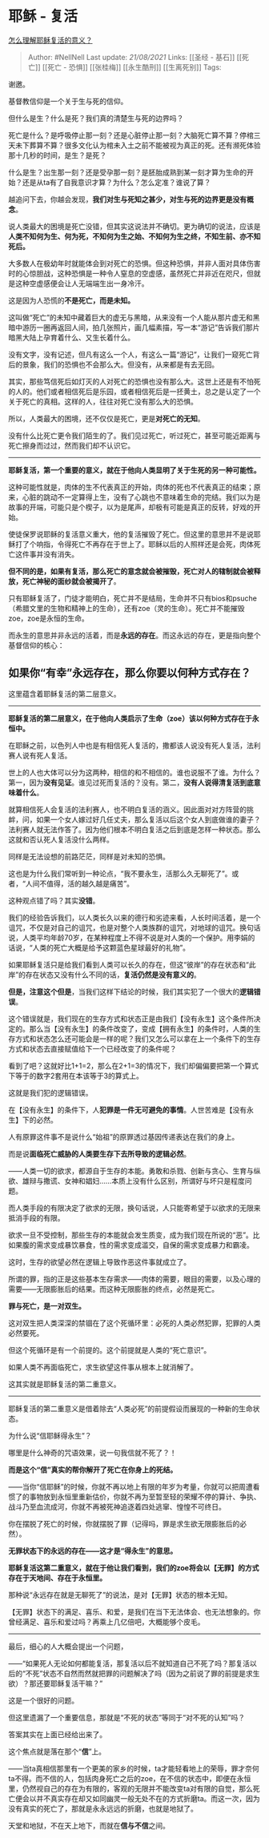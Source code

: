 # 耶稣 - 复活
[怎么理解耶稣复活的意义？](https://www.zhihu.com/question/354605524/answer/886018179)


> Author: #NellNell 
Last update: *21/08/2021* 
Links: [[圣经 - 基石]] [[死亡]] [[死亡 - 恐惧]] [[张桂梅]] [[永生酷刑]] [[生离死别]]
Tags:   


  

谢邀。

基督教信仰是一个关于生与死的信仰。

但什么是生？什么是死？我们真的清楚生与死的边界吗？

死亡是什么？是呼吸停止那一刻？还是心脏停止那一刻？大脑死亡算不算？停棺三天未下葬算不算？很多文化认为棺未入土之前不能被视为真正的死。还有濒死体验那十几秒的时间，是生？是死？

什么是生？出生那一刻？还是受孕那一刻？是胚胎成熟到某一刻才算为生命的开始？还是从ta有了自我意识才算？为什么？怎么定准？谁说了算？

越追问下去，你越会发现，**我们对生与死知之甚少，对生与死的边界更是没有概念**。

说人类最大的困境是死亡没错，但其实这说法并不确切。更为确切的说法，应该是**人类不知何为生、何为死，不知何为生之始、不知何为生之终，不知生前、亦不知死后。**

大多数人在极幼年时就能体会到对死亡的恐惧。但这种恐惧，并非人面对具体伤害时的心惊胆战，这种恐惧是一种令人窒息的空虚感，虽然死亡并非近在咫尺，但就是这种空虚感便会让人无端端生出一身冷汗。

这是因为人恐慌的**不是死亡，而是未知。**

这叫做“死亡”的未知中藏着巨大的虚无与黑暗，从来没有一个人能从那片虚无和黑暗中游历一圈再返回人间，拍几张照片，画几幅素描，写一本“游记”告诉我们那片暗黑大陆上孕育着什么、又生长着什么。

没有文字，没有记述，但凡有这么一个人，有这么一篇“游记”，让我们一窥死亡背后的景象，我们的恐惧也不会那么大。但没有，从来都是有去无回。

其实，那些笃信死后如灯灭的人对死亡的恐惧也没有那么大。这世上还是有不怕死的人的。他们或者相信死后是乐园，或者相信死后是一抷黄土，总之是认定了一个关于死亡的真相。这样的人，往往对死亡没有那么大的恐惧。

所以，人类最大的困境，还不仅仅是死亡，更是**对死亡的无知**。

没有什么比死亡更令我们陌生的了。我们见过死亡，听过死亡，甚至可能近距离与死亡擦身而过过，然而我们却不认识它。

---

**耶稣复活，第一个重要的意义，就在于他向人类显明了关于生死的另一种可能性。**

这种可能性就是，肉体的生不代表真正的开始，肉体的死也不代表真正的结束；原来，心脏的跳动不一定算得上生，没有了心跳也不意味着生命的完结。我们以为是故事的开端，可能只是个楔子，以为是尾声，却极有可能是真正的反转，好戏的开始。

使徒保罗说耶稣的复活意义重大，他的复活摧毁了死亡。但这里的意思并不是说耶稣打了个响指，令得死亡不再存在于世上了。耶稣以后的人照样还是会死，肉体死亡这件事并没有消失。

**但不同的是，如果有复活，那么死亡的意念就会被摧毁，死亡对人的辖制就会被释放，死亡神秘的面纱就会被揭开了**。

只有耶稣复活了，门徒才能明白，死亡并不是结局，生命并不只有bios和psuche（希腊文里的生物和精神上的生命），还有zoe（灵的生命）。死亡并不能摧毁zoe，zoe是永恒的生命。

而永生的意思并非永远的活着，而是**永远的存在**。而这永远的存在，更是指向整个基督信仰的核心：

## 如果你“有幸”永远存在，那么你要以何种方式存在？

这里蕴含着耶稣复活的第二层意义。

---

**耶稣复活的第二层意义，在于他向人类启示了生命（zoe）该以何种方式存在于永恒中。**

在耶稣之前，以色列人中也是有相信死人复活的，撒都该人说没有死人复活，法利赛人说有死人复活。

世上的人也大体可以分为这两种，相信的和不相信的。谁也说服不了谁。为什么？第一，因为**没有见证**。谁见过死而复活的？没有。第二，**没有人说得清复活到底意味着什么**。

就算相信死人会复活的法利赛人，也不明白复活的涵义。因此面对对方阵营的挑衅，问，如果一个女人嫁过好几任丈夫，那么复活以后这个女人到底做谁的妻子？法利赛人就无法作答了。因为他们根本不明白复活之后到底是怎样一种状态。那么这就和否认死人复活没什么两样。

同样是无法设想的前路茫茫，同样是对未知的恐惧。

这也是为什么我们常听到一种论点，“我不要永生，活那么久无聊死了”。或者，“人间不值得，活的越久越是痛苦”。

这种观点错了吗？其实**没错**。

我们的经验告诉我们，以人类长久以来的德行和劣迹来看，人长时间活着，是一个诅咒，不仅是对自己的诅咒，也是对整个人类族群的诅咒，对地球的诅咒。换句话说，人类平均年龄70岁，在某种程度上不得不说是对人类的一个保护。用李娟的话说，“人类的死亡大概是给予这颗蓝色星球最好的礼物”。

如果耶稣复活只是给我们看到人类可以长久的存在，但这“彼岸”的存在状态和“此岸”的存在状态又没有什么不同的话，**复活仍然是没有意义的**。

**但是，注意这个但是**，当我们这样下结论的时候，我们其实犯了一个很大的**逻辑错误**。

这个错误就是，我们现在的生存方式和状态正是由我们【没有永生】这个条件所决定的。那么当【没有永生】的条件改变了，变成【拥有永生】的条件时，人类的生存方式和状态怎么还可能会是一样的呢？我们又怎么可以拿在上一个条件下的生存方式和状态去直接赋值给下一个已经改变了的条件呢？

看到了吧？这就好比1+1=2，那么在2+1=3的情况下，我们却偏偏要把第一个算式下等于的数字2套用在本该等于3的算式上。

这就是我们犯的逻辑错误。

在【没有永生】的条件下，人**犯罪是一件无可避免的事情**。人世苦难是【没有永生】下的必然。

人有原罪这件事不是说什么“始祖”的原罪透过基因传递表达在我们的身上。

而是说**面临死亡威胁的人类要生存下去所导致的逻辑必然**。

——人类一切的欲求，都源自于生存的本能。勇敢和杀戮、创新与贪心、生育与纵欲、雄辩与撒谎、女神和娼妇……本质上没有什么区别，所谓好与坏只是程度问题。

而人类手段的有限决定了欲求的无限，换句话说，人只能寄希望于以欲求的无限来抵消手段的有限。

欲求一旦不受控制，那些生存的本能就会发生质变，成为我们现在所说的“恶”。比如果腹的需求变成暴饮暴食，性的需求变成滥交，自保的需求变成暴力和霸凌。

这时，生存的欲望必然在逻辑上导致作恶这件事就成立了。

所谓的罪，指的正是这些基本生存需求——肉体的需要，眼目的需要，以及心理的需要——无限膨胀后的结果。而这种无限膨胀的终点，必然是死亡。

**罪与死亡，是一对双生。**

这对双生把人类深深的禁锢在了这个死循环里：必死的人类必然犯罪，犯罪的人类必然要死。

但这个死循环是有一个前提的。这个前提就是人类的“死亡意识”。

如果人类不再面临死亡，求生欲望这件事从根本上就消解了。

这其实就是耶稣复活的第二重意义。

---

耶稣复活的第二重意义是借着除去“人类必死”的前提假设而展现的一种新的生命状态。

为什么说“信耶稣得永生”？

哪里是什么神奇的咒语效果，说一句我信就不死了？！

**而是这个“信”真实的帮你解开了死亡在你身上的死结。**

——当你“信耶稣”的时候，你就不再以地上有限的年岁为考量，你就可以把周遭看惯了的事物放到永恒里重新估价，你就不再为至暂至轻的荣耀不停的算计、争执、战斗乃至血流成河，你就不再被死神追逐着四处逃窜、惶惶不可终日。

你在摆脱了死亡的时候，你就摆脱了罪（记得吗，罪是求生欲无限膨胀后的必然）。

**无罪状态下的永远的存在——这才是“得永生”的意思。**

**耶稣复活这第二重意义，就在于他让我们看到，我们的zoe将会以【无罪】的方式存在于天地间、存在于永恒里。**

那种说“永远存在就是无聊死了”的说法，是对【无罪】状态的根本无知。

【无罪】状态下的满足、喜乐、和爱，是我们在当下无法体会、也无法想象的。你曾经满足、喜乐和爱过吗？再乘上几亿倍吧，大概能够个皮毛。

---

最后，细心的人大概会提出一个问题，

——“如果死人无论如何都能复活，那复活以后不就知道自己不死了吗？那复活以后的“不死”状态不自然而然就把罪的问题解决了吗（因为之前说了罪的前提是求生欲）？那还要耶稣复活干嘛？”

这是一个很好的问题。

但这里遗漏了一个重要信息，那就是“不死的状态”等同于“对不死的认知”吗？

答案其实在上面已经给出来了。

这个焦点就是落在那个“**信**”上。

——当ta真相信那里有一个更美的家乡的时候，ta才能轻看地上的荣辱，罪才奈何ta不得。而不信的人，包括肉身死亡之后的zoe，在不信的状态中，即便在永恒里，仍然视自己的存在为有限的，客观的无限并不能改变ta对有限的自觉，那么死亡便会以并不真实存在却又如同幽灵一般无处不在的方式折磨ta。而这一次，因为没有真实的死亡了，那就是永永远远的折磨，也就是地狱了。

天堂和地狱，不在天上地下，而就在**信与不信**之间。